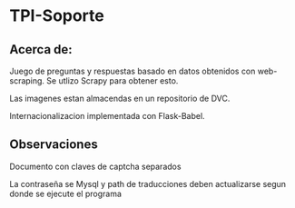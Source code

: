 # TPI-Soporte

## Acerca de:

Juego de preguntas y respuestas basado en datos obtenidos con web-scraping.
Se utlizo Scrapy para obtener esto.

Las imagenes estan almacendas en un repositorio de DVC.

Internacionalizacion implementada con Flask-Babel.

## Observaciones

Documento con claves de captcha separados

La contraseña se Mysql y path de traducciones deben actualizarse 
segun donde se ejecute el programa


